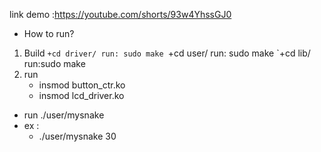 link demo :https://youtube.com/shorts/93w4YhssGJ0
- How to run?
1. Build
`+cd driver/
     run: sudo make
`+cd user/
     run: sudo make
`+cd lib/
     run:sudo make
2. run
	+ insmod button_ctr.ko
	+ insmod lcd_driver.ko
- run ./user/mysnake	<speed>
- ex :
	+ ./user/mysnake 30
